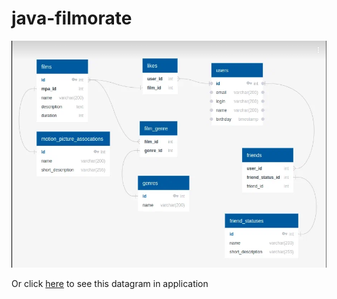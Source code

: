 # java-filmorate
<picture>
  <img alt="Filmorate ER datagram" src="src/main/resources/static/img.png">
</picture>

Or click [here](https://app.quickdatabasediagrams.com/#/d/Y2fAtz) to see this datagram in application
